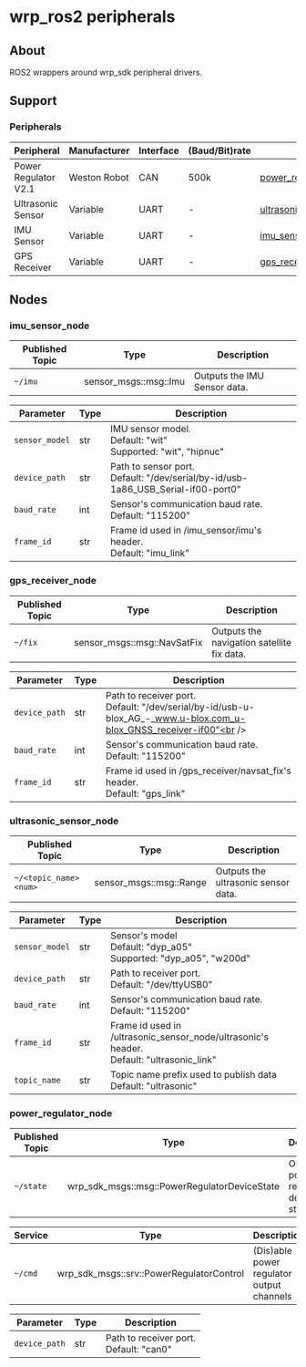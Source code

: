 # wrp_ros2 peripherals

## About

ROS2 wrappers around wrp_sdk peripheral drivers.

## Support

### Peripherals
| Peripheral           | Manufacturer | Interface | (Baud/Bit)rate | Node                                                |
| -------------------- | ------------ | --------- | -------------- | --------------------------------------------------- |
| Power Regulator V2.1 | Weston Robot | CAN       | 500k           | [power\_regulator\_node](#power_regulator_node)     |
| Ultrasonic Sensor    | Variable     | UART      | -              | [ultrasonic\_sensor\_node](#ultrasonic_sensor_node) |
| IMU Sensor           | Variable     | UART      | -              | [imu\_sensor\_node](#imu_sensor_node)               |
| GPS Receiver         | Variable     | UART      | -              | [gps\_receiver\_node](#gps_receiver_node)           |

## Nodes

### imu_sensor_node
| Published Topic | Type                  | Description                  |
| --------------- | --------------------- | ---------------------------- |
| `~/imu`         | sensor_msgs::msg::Imu | Outputs the IMU Sensor data. |

| Parameter      | Type | Description                                                                                 |
| -------------- | ---- | ------------------------------------------------------------------------------------------- |
| `sensor_model` | str  | IMU sensor model.<br />Default: "wit"<br />Supported: "wit", "hipnuc"                       |
| `device_path`  | str  | Path to sensor port.<br />Default: "/dev/serial/by-id/usb-1a86_USB_Serial-if00-port0"<br /> |
| `baud_rate`    | int  | Sensor's communication baud rate.<br />Default: "115200"                                    |
| `frame_id`     | str  | Frame id used in /imu_sensor/imu's header.<br />Default: "imu_link"                         |


### gps_receiver_node
| Published Topic | Type                        | Description                                |
| --------------- | --------------------------- | ------------------------------------------ |
| `~/fix`         | sensor_msgs::msg::NavSatFix | Outputs the navigation satellite fix data. |

| Parameter     | Type | Description                                                                                                             |
| ------------- | ---- | ----------------------------------------------------------------------------------------------------------------------- |
| `device_path` | str  | Path to receiver port.<br />Default: "/dev/serial/by-id/usb-u-blox_AG_-_www.u-blox.com_u-blox_GNSS_receiver-if00"<br /> |
| `baud_rate`   | int  | Sensor's communication baud rate.<br />Default: "115200"                                                                |
| `frame_id`    | str  | Frame id used in /gps_receiver/navsat_fix's header.<br />Default: "gps_link"                                            |

### ultrasonic_sensor_node
| Published Topic       | Type                    | Description                         |
| --------------------- | ----------------------- | ----------------------------------- |
| `~/<topic_name><num>` | sensor_msgs::msg::Range | Outputs the ultrasonic sensor data. |

| Parameter      | Type | Description                                                                                   |
| -------------- | ---- | --------------------------------------------------------------------------------------------- |
| `sensor_model` | str  | Sensor's model <br />Default: "dyp_a05"<br />Supported: "dyp_a05", "w200d"                    |
| `device_path`  | str  | Path to receiver port.<br />Default: "/dev/ttyUSB0"<br />                                     |
| `baud_rate`    | int  | Sensor's communication baud rate.<br />Default: "115200"                                      |
| `frame_id`     | str  | Frame id used in /ultrasonic_sensor_node/ultrasonic's header.<br />Default: "ultrasonic_link" |
| `topic_name`   | str  | Topic name prefix used to publish data <br />Default: "ultrasonic"                            |

### power_regulator_node
| Published Topic | Type                                         | Description                               |
| --------------- | -------------------------------------------- | ----------------------------------------- |
| `~/state`       | wrp_sdk_msgs::msg::PowerRegulatorDeviceState | Outputs the power regulator device state. |

| Service | Type                                     | Description                               |
| ------- | ---------------------------------------- | ----------------------------------------- |
| `~/cmd` | wrp_sdk_msgs::srv::PowerRegulatorControl | (Dis)able power regulator output channels |

| Parameter     | Type | Description                                       |
| ------------- | ---- | ------------------------------------------------- |
| `device_path` | str  | Path to receiver port.<br />Default: "can0"<br /> |